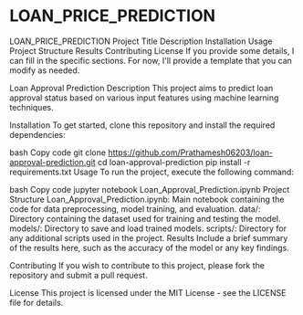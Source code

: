 # LOAN_PRICE_PREDICTION
LOAN_PRICE_PREDICTION
Project Title
Description
Installation
Usage
Project Structure
Results
Contributing
License
If you provide some details, I can fill in the specific sections. For now, I'll provide a template that you can modify as needed.

Loan Approval Prediction
Description
This project aims to predict loan approval status based on various input features using machine learning techniques.

Installation
To get started, clone this repository and install the required dependencies:

bash
Copy code
git clone https://github.com/Prathamesh06203/loan-approval-prediction.git
cd loan-approval-prediction
pip install -r requirements.txt
Usage
To run the project, execute the following command:

bash
Copy code
jupyter notebook Loan_Approval_Prediction.ipynb
Project Structure
Loan_Approval_Prediction.ipynb: Main notebook containing the code for data preprocessing, model training, and evaluation.
data/: Directory containing the dataset used for training and testing the model.
models/: Directory to save and load trained models.
scripts/: Directory for any additional scripts used in the project.
Results
Include a brief summary of the results here, such as the accuracy of the model or any key findings.

Contributing
If you wish to contribute to this project, please fork the repository and submit a pull request.

License
This project is licensed under the MIT License - see the LICENSE file for details.

